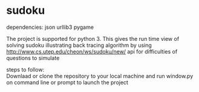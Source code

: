# sudoku

  dependencies: json
                urllib3
                pygame
                
   The project is supported for python 3.
   This gives the run time view of solving sudoku illustrating back tracing algorithm by using http://www.cs.utep.edu/cheon/ws/sudoku/new/ api for difficulties of questions to simulate
   
steps to follow:   
   Downlaad or clone the repository to your local machine
  and run window.py on command line or prompt to launch the project
